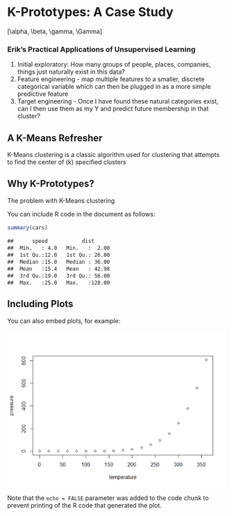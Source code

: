 K-Prototypes: A Case Study
================

\[\alpha, \beta,  \gamma, \Gamma\]

### Erik’s Practical Applications of Unsupervised Learning

1.  Initial exploratory: How many groups of people, places, companies,
    things just naturally exist in this data?
2.  Feature engineering - map multiple features to a smaller, discrete
    categorical variable which can then be plugged in as a more simple
    predictive feature
3.  Target engineering - Once I have found these natural categories
    exist, can I then use them as my Y and predict future membership in
    that cluster?
    <div>

</div>

## A K-Means Refresher

K-Means clustering is a classic algorithm used for clustering that
attempts to find the center of \(k\) specified clusters

## Why K-Prototypes?

The problem with K-Means clustering

You can include R code in the document as follows:

``` r
summary(cars)
```

    ##      speed           dist       
    ##  Min.   : 4.0   Min.   :  2.00  
    ##  1st Qu.:12.0   1st Qu.: 26.00  
    ##  Median :15.0   Median : 36.00  
    ##  Mean   :15.4   Mean   : 42.98  
    ##  3rd Qu.:19.0   3rd Qu.: 56.00  
    ##  Max.   :25.0   Max.   :120.00

## Including Plots

You can also embed plots, for example:

![](k_proto_rmd_files/figure-gfm/pressure-1.png)<!-- -->

Note that the `echo = FALSE` parameter was added to the code chunk to
prevent printing of the R code that generated the plot.
